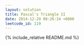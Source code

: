 ```yaml
---
layout: solution
title: Pascal's Triangle II
date: 2014-12-29 00:26:24 +0800
leetcode_id: 119
---
```

{% include_relative README.md %}

